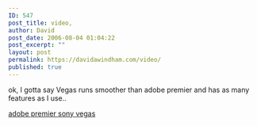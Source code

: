 ```yaml
---
ID: 547
post_title: video,
author: David
post_date: 2006-08-04 01:04:22
post_excerpt: ""
layout: post
permalink: https://davidawindham.com/video/
published: true
---
```

ok, I gotta say Vegas runs smoother than adobe premier and has as many features as I use..

<a href="http://www.adobe.com/products/premiere/">adobe premier
</a><a href="http://www.sonymediasoftware.com/products/vegasfamily.asp">sony vegas